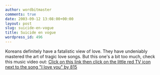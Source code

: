 ```yaml
---
author: wordbitmaster
comments: true
date: 2003-09-12 13:08:00+00:00
layout: post
slug: suicide-en-vogue
title: Suicide en vogue
wordpress_id: 496
---
```


Koreans definitely have a fatalistic view of love. They have undeniably mastered the art of tragic love songs. But this one's a bit too much, check this music video out: [Click on this link then click on the little red TV icon next to the song "I love you" by 815](http://music.bugs.co.kr/Music/chart.asp)

